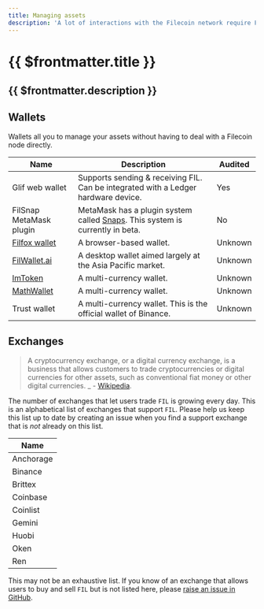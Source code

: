 ```yaml
---
title: Managing assets
description: 'A lot of interactions with the Filecoin network require FIL to process. This page explains the different denominations of FIL, how to store it, and how to aquire it.'
---
```


# {{ $frontmatter.title }}

## {{ $frontmatter.description }}

## Wallets

Wallets all you to manage your assets without having to deal with a Filecoin node directly.

| Name                                           | Description                                                                                                                          | Audited |
| ---------------------------------------------- | ------------------------------------------------------------------------------------------------------------------------------------ | ------- |
| Glif web wallet                                | Supports sending & receiving FIL. Can be integrated with a Ledger hardware device.                                                   | Yes     |
| FilSnap MetaMask plugin                        | MetaMask has a plugin system called [Snaps](https://github.com/MetaMask/metamask-snaps-beta/wiki). This system is currently in beta. | No      |
| [Filfox wallet](https://wallet.filfox.info/en) | A browser-based wallet.                                                                                                              | Unknown |
| [FilWallet.ai](https://filwallet.ai)           | A desktop wallet aimed largely at the Asia Pacific market.                                                                           | Unknown |
| [ImToken](https://token.im/)                   | A multi-currency wallet.                                                                                                             | Unknown |
| [MathWallet](https://mathwallet.org/en-us/)    | A multi-currency wallet.                                                                                                             | Unknown |
| Trust wallet                                   | A multi-currency wallet. This is the official wallet of Binance.                                                                     | Unknown |

## Exchanges

> A cryptocurrency exchange, or a digital currency exchange, is a business that allows customers to trade cryptocurrencies or digital currencies for other assets, such as conventional fiat money or other digital currencies. \_ - [Wikipedia](https://en.wikipedia.org/wiki/Cryptocurrency_exchange).

The number of exchanges that let users trade `FIL` is growing every day. This is an alphabetical list of exchanges that support `FIL`. Please help us keep this list up to date by creating an issue when you find a support exchange that is _not_ already on this list.

| Name      |
| --------- |
| Anchorage |
| Binance   |
| Brittex   |
| Coinbase  |
| Coinlist  |
| Gemini    |
| Huobi     |
| Oken      |
| Ren       |

This may not be an exhaustive list. If you know of an exchange that allows users to buy and sell `FIL` but is not listed here, please [raise an issue in GitHub](https://github.com/filecoin-project/filecoin-docs/issues/new).
